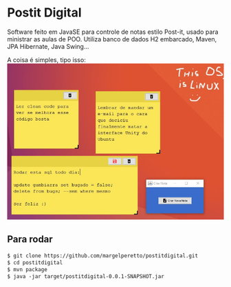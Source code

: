 # Postit Digital

Software feito em JavaSE para controle de notas estilo Post-it, usado para ministrar as aulas de POO.
Utiliza banco de dados H2 embarcado, Maven, JPA Hibernate, Java Swing...

A coisa é simples, tipo isso:
![alt text](https://github.com/margelperetto/postitdigital/blob/master/screenshot.JPG "ScreenShot")

## Para rodar
```
$ git clone https://github.com/margelperetto/postitdigital.git
$ cd postitdigital
$ mvn package
$ java -jar target/postitdigital-0.0.1-SNAPSHOT.jar
```
